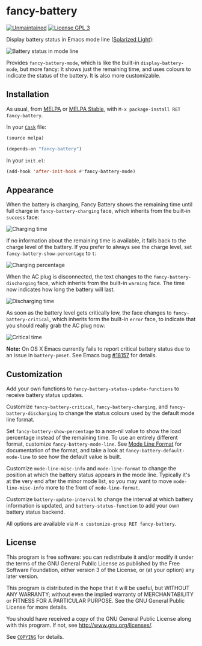 fancy-battery
=============

[![Unmaintained](https://img.shields.io/maintenance/yes/2015.svg)]() [![License GPL 3][badge-license]][copying]

Display battery status in Emacs mode line ([Solarized Light][]):

![Battery status in mode line][screenshot]

Provides `fancy-battery-mode`, which is like the built-in
`display-battery-mode`, but more fancy: It shows just the remaining time, and
uses colours to indicate the status of the battery.  It is also more
customizable.

[badge-license]: 	https://img.shields.io/github/license/lunaryorn/fancy-battery.el.svg
[COPYING]: https://github.com/lunaryorn/fancy-battery.el/blob/master/COPYING
[Solarized Light]: https://github.com/bbatsov/solarized-emacs
[screenshot]: https://raw.githubusercontent.com/lunaryorn/fancy-battery.el/master/screenshot.png

Installation
------------

As usual, from [MELPA][] or [MELPA Stable][], with `M-x package-install RET
fancy-battery`.

In your [`Cask`][cask] file:

```cl
(source melpa)

(depends-on "fancy-battery")
```

In your `init.el`:

```cl
(add-hook 'after-init-hook #'fancy-battery-mode)
```

[Cask]: https://github.com/cask/cask
[MELPA]: http://melpa.milkbox.net
[MELPA Stable]: http://melpa-stable.milkbox.net

Appearance
----------

When the battery is charging, Fancy Battery shows the remaining time until full
charge in `fancy-battery-charging` face, which inherits from the built-in
`success` face:

![Charging time](https://raw.githubusercontent.com/lunaryorn/fancy-battery.el/master/images/charging-remaining-time.png)

If no information about the remaining time is available, it falls back to
the charge level of the battery.  If you prefer to always see the charge level,
set `fancy-battery-show-percentage` to `t`:

![Charging percentage](https://raw.githubusercontent.com/lunaryorn/fancy-battery.el/master/images/charging-percentage.png)

When the AC plug is disconnected, the text changes to the
`fancy-battery-discharging` face, which inherits from the built-in `warning`
face.  The time now indicates how long the battery will last.

![Discharging time](https://raw.githubusercontent.com/lunaryorn/fancy-battery.el/master/images/discharging-remaining-time.png)

As soon as the battery level gets critically low, the face changes to
`fancy-battery-critical`, which inherits form the built-in `error` face, to
indicate that you should really grab the AC plug now:

![Critical time](https://raw.githubusercontent.com/lunaryorn/fancy-battery.el/master/images/critical-remaining-time.png)

**Note:** On OS X Emacs currently fails to report critical battery status due to
an issue in `battery-pmset`.  See Emacs bug [#18157][] for details.

[#18157]: http://debbugs.gnu.org/cgi/bugreport.cgi?bug=18157

Customization
-------------

Add your own functions to `fancy-battery-status-update-functions` to receive
battery status updates.

Customize `fancy-battery-critical`, `fancy-battery-charging`, and
`fancy-battery-discharging` to change the status colours used by the default
mode line format.

Set `fancy-battery-show-percentage` to a non-nil value to show the load
percentage instead of the remaining time.  To use an entirely different format,
customize `fancy-battery-mode-line`.  See [Mode Line Format][] for documentation
of the format, and take a look at `fancy-battery-default-mode-line` to see how
the default value is built.

Customize `mode-line-misc-info` and `mode-line-format` to change the position at
which the battery status appears in the mode line.  Typically it's at the very
end after the minor mode list, so you may want to move `mode-line-misc-info`
more to the front of `mode-line-format`.

Customize `battery-update-interval` to change the interval at which battery
information is updated, and `battery-status-function` to add your own battery
status backend.

All options are available via `M-x customize-group RET fancy-battery`.

[Mode Line Format]: http://www.gnu.org/software/emacs/manual/html_node/elisp/Mode-Line-Format.html

License
-------

This program is free software: you can redistribute it and/or modify it under
the terms of the GNU General Public License as published by the Free Software
Foundation, either version 3 of the License, or (at your option) any later
version.

This program is distributed in the hope that it will be useful, but WITHOUT ANY
WARRANTY; without even the implied warranty of MERCHANTABILITY or FITNESS FOR A
PARTICULAR PURPOSE.  See the GNU General Public License for more details.

You should have received a copy of the GNU General Public License along with
this program.  If not, see http://www.gnu.org/licenses/.

See [`COPYING`][copying] for details.
